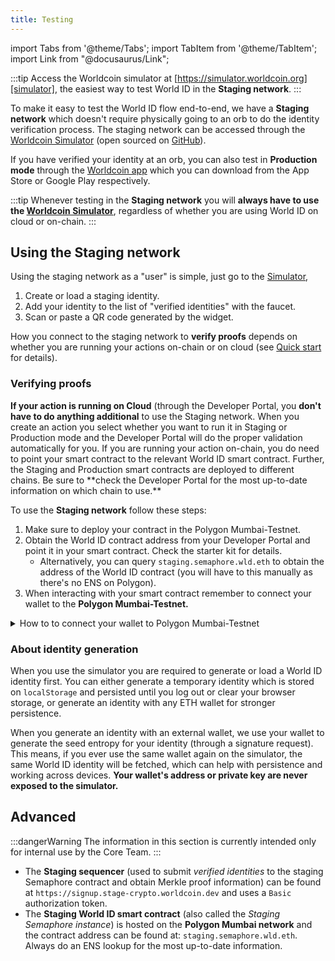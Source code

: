 ```yaml
---
title: Testing
---
```


import Tabs from '@theme/Tabs';
import TabItem from '@theme/TabItem';
import Link from "@docusaurus/Link";

:::tip
Access the Worldcoin simulator at [https://simulator.worldcoin.org][simulator], the easiest way to test World ID in the **Staging network**.
:::

To make it easy to test the World ID flow end-to-end, we have a **Staging network** which doesn't require physically going to an orb to do the identity verification process. The staging network can be accessed through the [Worldcoin Simulator][simulator] (open sourced on [GitHub](https://github.com/worldcoin/simulator)).

If you have verified your identity at an orb, you can also test in **Production mode** through the [Worldcoin app](https://worldcoin.org/download) which you can download from the App Store or Google Play respectively.

:::tip
Whenever testing in the **Staging network** you will **always have to use the [Worldcoin Simulator][simulator]**, regardless of whether you are using World ID on cloud or on-chain.
:::

## Using the Staging network

Using the staging network as a "user" is simple, just go to the [Simulator](simulator),

1. Create or load a staging identity.
2. Add your identity to the list of "verified identities" with the faucet.
3. Scan or paste a QR code generated by the widget.

How you connect to the staging network to **verify proofs** depends on whether you are running your actions on-chain or on cloud (see [Quick start](/docs/quick-start) for details).

### Verifying proofs

<Tabs>
  <TabItem value="cloud" label="☁️ Cloud actions">
   <b>If your action is running on Cloud</b> (through the <Link href="https://developer.worldcoin.org">Developer Portal</Link>, you <b>don't have to do anything additional</b> to use the Staging network. When you create an action you select whether you want to run it in Staging or Production mode and the Developer Portal will do the proper validation automatically for you.
  </TabItem>
  <TabItem value="on-chain" label="⛓ On-chain actions" default>
    If you are running your action on-chain, you do need to point your smart contract to the relevant World ID smart contract. Further, the Staging and Production smart contracts are deployed to different chains. Be sure to **check the Developer Portal for the most up-to-date information on which chain to use.**

To use the <b>Staging network</b> follow these steps:

   <ol>
      <li>Make sure to deploy your contract in the <Link href="https://docs.polygon.technology/docs/develop/network-details/network/">Polygon Mumbai-Testnet</Link>.</li>
      <li>Obtain the World ID contract address from your <Link href="https://developer.worldcoin.org">Developer Portal</Link> and point it in your smart contract. Check the <Link href="https://github.com/worldcoin/world-id-starter">starter kit</Link> for details.
      <ul><li>Alternatively, you can query <code>staging.semaphore.wld.eth</code> to obtain the address of the World ID contract (you will have to this manually as there's no ENS on Polygon).</li></ul></li>
      <li>When interacting with your smart contract remember to connect your wallet to the <b>Polygon Mumbai-Testnet.</b></li>
   </ol>

   <details>
      <summary>How to to connect your wallet to Polygon Mumbai-Testnet</summary>
      <div>
         To connect your wallet to the Polygon Mumbai-Testnet, we recommend using a
         <Link href="https://metamask.io">MetaMask</Link> wallet (either mobile or desktop) and configuring as follows (both
         mobile and desktop work fine):
         <ol>
            <li>Go to Settings -> Networks.</li>
            <li>Click on "Add network" and set the following parameters.
               <ul>
                  <li>Network Name: <b>Matic Mumbai</b></li>
                  <li>RPC URL: <code>https://rpc-mumbai.maticvigil.com</code> or <code>https://rpc-mumbai.matic.today</code> or <code>https://matic-mumbai.chainstacklabs.com</code></li>
                  <li>Chain ID: <code>80001</code></li>
                  <li>Symbol: <code>MATIC</code></li>
                  <li>Block explorer URL: <code>https://mumbai.polygonscan.com/</code></li>
               </ul>
            </li>
            <li>After adding your network and switching to it, copy the wallet address.</li>
            <li>Go to a Mumbai Faucet, for example <Link href="https://faucet.polygon.technology">https://faucet.polygon.technology</Link> and get some <code>MATIC</code> on your wallet.</li>
            <li>Done! You can now use the Staging network. To test an example, check out the <Link href="https://example.id.worldcoin.org">Mesha Airdrop</Link>.</li>
         </ol>
      </div>
   </details>

  </TabItem>
</Tabs>

### About identity generation

When you use the simulator you are required to generate or load a World ID identity first. You can either generate a temporary identity which is stored on `localStorage` and persisted until you log out or clear your browser storage, or generate an identity with any ETH wallet for stronger persistence.

When you generate an identity with an external wallet, we use your wallet to generate the seed entropy for your identity (through a signature request). This means, if you ever use the same wallet again on the simulator, the same World ID identity will be fetched, which can help with persistence and working across devices. **Your wallet's address or private key are never exposed to the simulator.**

## Advanced

:::dangerWarning
The information in this section is currently intended only for internal use by the Core Team.
:::

- The **Staging sequencer** (used to submit _verified identities_ to the staging Semaphore contract and obtain Merkle proof information) can be found at `https://signup.stage-crypto.worldcoin.dev` and uses a `Basic` authorization token.
- The **Staging World ID smart contract** (also called the _Staging Semaphore instance_) is hosted on the **Polygon Mumbai network** and the contract address can be found at: `staging.semaphore.wld.eth`. Always do an ENS lookup for the most up-to-date information.

[simulator]: https://simulator.worldcoin.org
